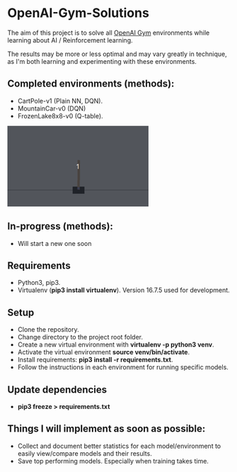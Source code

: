 # OpenAI-Gym-Solutions

The aim of this project is to solve all [OpenAI Gym](https://gym.openai.com/) environments while learning about AI / Reinforcement learning.

The results may be more or less optimal and may vary greatly in technique, as I'm both learning and experimenting with these environments.

## Completed environments (methods):
- CartPole-v1 (Plain NN, DQN).
- MountainCar-v0 (DQN)
- FrozenLake8x8-v0 (Q-table).

![](Extra/CombinedSolves.gif)


## In-progress (methods):
- Will start a new one soon

## Requirements
- Python3, pip3.
- Virtualenv (**pip3 install virtualenv**). Version 16.7.5 used for development.

## Setup 
- Clone the repository.
- Change directory to the project root folder.
- Create a new virtual environment with **virtualenv -p python3 venv**.
- Activate the virtual environment **source venv/bin/activate**.
- Install requirements: **pip3 install -r requirements.txt**.
- Follow the instructions in each environment for running specific models.

## Update dependencies
- **pip3 freeze > requirements.txt**

## Things I will implement as soon as possible: 
- Collect and document better statistics for each model/environment to easily view/compare models and their results.
- Save top performing models. Especially when training takes time.